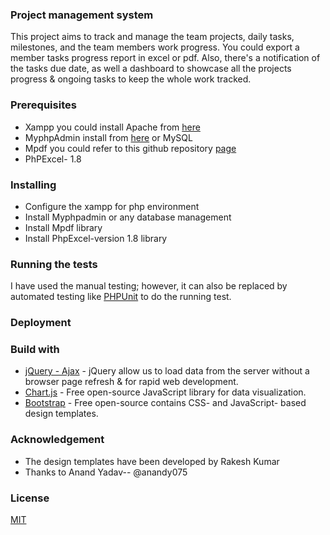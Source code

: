### Project management system
This project aims to track and manage the team projects, daily tasks, milestones, and the team members work progress. You could export a member tasks progress report in excel or pdf. Also, there's a notification of the tasks due date, as well a dashboard to showcase all the projects progress & ongoing tasks to keep the whole work tracked. 

### Prerequisites
- Xampp you could install Apache from [here](https://www.apachefriends.org/download.html)
- MyphpAdmin install from [here](https://www.phpmyadmin.net/downloads/) or MySQL 
- Mpdf you could refer to this github repository [page](https://github.com/mpdf/mpdf)
- PhPExcel- 1.8

### Installing
- Configure the xampp for php environment 
- Install Myphpadmin or any database management 
- Install Mpdf library 
- Install PhpExcel-version 1.8 library

### Running the tests

I have used the manual testing; however, it can also be replaced by automated testing like [PHPUnit](https://phpunit.de/) to do the running test. 

### Deployment



### Build with
- [jQuery - Ajax](https://api.jquery.com/jQuery.ajax/) - jQuery allow us to load data from the server without a browser page refresh & for rapid web development.
- [Chart.js](https://www.chartjs.org/) - Free open-source JavaScript library for data visualization.
- [Bootstrap](https://getbootstrap.com/) - Free open-source contains CSS- and JavaScript- based design templates.


### Acknowledgement 
- The design templates have been developed by Rakesh Kumar 
- Thanks to Anand Yadav-- @anandy075

### License
[MIT](https://choosealicense.com/licenses/mit/)

